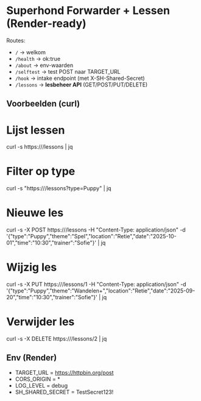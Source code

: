 # Superhond Forwarder + Lessen (Render-ready)

Routes:
- `/` → welkom
- `/health` → ok:true
- `/about` → env-waarden
- `/selftest` → test POST naar TARGET_URL
- `/hook` → intake endpoint (met X-SH-Shared-Secret)
- `/lessons` → **lesbeheer API** (GET/POST/PUT/DELETE)

## Voorbeelden (curl)
# Lijst lessen
curl -s https://<your-onrender-url>/lessons | jq

# Filter op type
curl -s "https://<your-onrender-url>/lessons?type=Puppy" | jq

# Nieuwe les
curl -s -X POST https://<your-onrender-url>/lessons   -H "Content-Type: application/json"   -d '{"type":"Puppy","theme":"Spel","location":"Retie","date":"2025-10-01","time":"10:30","trainer":"Sofie"}' | jq

# Wijzig les
curl -s -X PUT https://<your-onrender-url>/lessons/1   -H "Content-Type: application/json"   -d '{"type":"Puppy","theme":"Wandelen+","location":"Retie","date":"2025-09-20","time":"10:30","trainer":"Sofie"}' | jq

# Verwijder les
curl -s -X DELETE https://<your-onrender-url>/lessons/2 | jq

## Env (Render)
- TARGET_URL = https://httpbin.org/post
- CORS_ORIGIN = *
- LOG_LEVEL = debug
- SH_SHARED_SECRET = TestSecret123!

